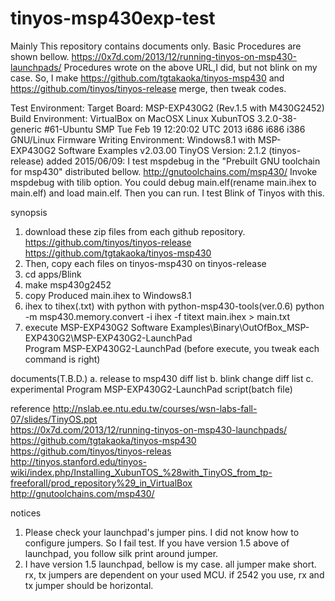 # tinyos-msp430exp-test
Mainly This repository contains documents only.
Basic Procedures are shown bellow.
https://0x7d.com/2013/12/running-tinyos-on-msp430-launchpads/
Procedures wrote on the above URL,I did, but not blink on my case.
So, I make https://github.com/tgtakaoka/tinyos-msp430 
and https://github.com/tinyos/tinyos-release merge, then tweak codes.

Test Environment:
Target Board: MSP-EXP430G2 (Rev.1.5 with M430G2452)
Build Environment: VirtualBox on MacOSX
Linux XubunTOS 3.2.0-38-generic #61-Ubuntu SMP Tue Feb 19 12:20:02 UTC 2013 i686 i686 i386 GNU/Linux
Firmware Writing Environment:
Windows8.1 with MSP-EXP430G2 Software Examples v2.03.00
TinyOS Version: 2.1.2 (tinyos-release)
added 2015/06/09:
I test mspdebug in the "Prebuilt GNU toolchain for msp430" distributed bellow.
http://gnutoolchains.com/msp430/
Invoke mspdebug with tilib option.
You could debug main.elf(rename main.ihex to main.elf) and load main.elf.
Then you can run.
I test Blink of Tinyos with this.

synopsis
1. download these zip files from each github repository.
   https://github.com/tinyos/tinyos-release
   https://github.com/tgtakaoka/tinyos-msp430 
2. Then, copy each files on tinyos-msp430 on tinyos-release
3. cd apps/Blink
4. make msp430g2452
5. copy Produced main.ihex to Windows8.1
6. ihex to tihex(.txt) with python with python-msp430-tools(ver.0.6)
   python -m msp430.memory.convert -i ihex -f titext main.ihex > main.txt
7. execute MSP-EXP430G2 Software Examples\Binary\OutOfBox_MSP-EXP430G2\MSP-EXP430G2-LaunchPad\
   Program MSP-EXP430G2-LaunchPad (before execute, you tweak each command is right)

documents(T.B.D.)
a. release to msp430 diff list
b. blink change diff list
c. experimental Program MSP-EXP430G2-LaunchPad script(batch file)

reference
http://nslab.ee.ntu.edu.tw/courses/wsn-labs-fall-07/slides/TinyOS.ppt<BR>
https://0x7d.com/2013/12/running-tinyos-on-msp430-launchpads/<BR>
https://github.com/tgtakaoka/tinyos-msp430<BR>
https://github.com/tinyos/tinyos-releas<BR>
http://tinyos.stanford.edu/tinyos-wiki/index.php/Installing_XubunTOS_%28with_TinyOS_from_tp-freeforall/prod_repository%29_in_VirtualBox<BR>
http://gnutoolchains.com/msp430/

notices
1. Please check your launchpad's jumper pins.
   I did not know how to configure jumpers.
   So I fail test.
   If you have version 1.5 above of launchpad, you follow silk print around jumper.
2. I have version 1.5 launchpad, bellow is my case.
   all jumper make short.
   rx, tx jumpers are dependent on your used MCU.
   if 2542 you use, rx and tx jumper should be horizontal.
